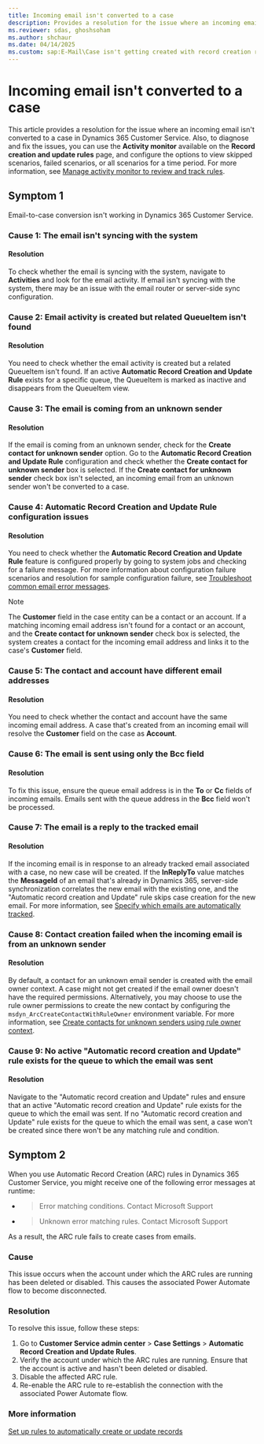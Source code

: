 ```yaml
---
title: Incoming email isn't converted to a case
description: Provides a resolution for the issue where an incoming email isn't converted to a case in Dynamics 365 Customer Service.
ms.reviewer: sdas, ghoshsoham
ms.author: shchaur
ms.date: 04/14/2025
ms.custom: sap:E-Mail\Case isn't getting created with record creation rule
---
```

# Incoming email isn't converted to a case

This article provides a resolution for the issue where an incoming email isn't converted to a case in Dynamics 365 Customer Service. Also, to diagnose and fix the issues, you can use the **Activity monitor** available on the **Record creation and update rules** page, and configure the options to view skipped scenarios, failed scenarios, or all scenarios for a time period. For more information, see [Manage activity monitor to review and track rules](/dynamics365/customer-service/automatically-create-update-records?tabs=customerserviceadmincenter#manage-activity-monitor-to-review-and-track-rules).

## Symptom 1

Email-to-case conversion isn't working in Dynamics 365 Customer Service.

### Cause 1: The email isn't syncing with the system

#### Resolution

To check whether the email is syncing with the system, navigate to **Activities** and look for the email activity. If email isn't syncing with the system, there may be an issue with the email router or server-side sync configuration.

### Cause 2: Email activity is created but related QueueItem isn't found

#### Resolution

You need to check whether the email activity is created but a related QueueItem isn't found. If an active **Automatic Record Creation and Update Rule** exists for a specific queue, the QueueItem is marked as inactive and disappears from the QueueItem view.

### Cause 3: The email is coming from an unknown sender

#### Resolution

If the email is coming from an unknown sender, check for the **Create contact for unknown sender** option. Go to the **Automatic Record Creation and Update Rule** configuration and check whether the **Create contact for unknown sender** box is selected. If the **Create contact for unknown sender** check box isn't selected, an incoming email from an unknown sender won't be converted to a case.

### Cause 4: Automatic Record Creation and Update Rule configuration issues

#### Resolution

You need to check whether the **Automatic Record Creation and Update Rule** feature is configured properly by going to system jobs and checking for a failure message. For more information about configuration failure scenarios and resolution for sample configuration failure, see [Troubleshoot common email error messages](common-email-error-messages.md).

> [!NOTE]
> The **Customer** field in the case entity can be a contact or an account. If a matching incoming email address isn't found for a contact or an account, and the **Create contact for unknown sender** check box is selected, the system creates a contact for the incoming email address and links it to the case's **Customer** field.

### Cause 5: The contact and account have different email addresses

#### Resolution

You need to check whether the contact and account have the same incoming email address. A case that's created from an incoming email will resolve the **Customer** field on the case as **Account**.

### Cause 6: The email is sent using only the Bcc field

#### Resolution

To fix this issue, ensure the queue email address is in the **To** or **Cc** fields of incoming emails. Emails sent with the queue address in the **Bcc** field won't be processed.

### Cause 7: The email is a reply to the tracked email

#### Resolution

If the incoming email is in response to an already tracked email associated with a case, no new case will be created. If the **InReplyTo** value matches the **MessageId** of an email that's already in Dynamics 365, server-side synchronization correlates the new email with the existing one, and the "Automatic record creation and Update" rule skips case creation for the new email. For more information, see [Specify which emails are automatically tracked](/power-platform/admin/email-message-filtering-correlation).

### Cause 8: Contact creation failed when the incoming email is from an unknown sender

#### Resolution

By default, a contact for an unknown email sender is created with the email owner context. A case might not get created if the email owner doesn't have the required permissions. Alternatively, you may choose to use the rule owner permissions to create the new contact by configuring the `msdyn_ArcCreateContactWithRuleOwner` environment variable. For more information, see [Create contacts for unknown senders using rule owner context](/dynamics365/customer-service/automatically-create-update-records?tabs=customerserviceadmincenter#create-contacts-for-unknown-senders-using-rule-owner-context).

### Cause 9: No active "Automatic record creation and Update" rule exists for the queue to which the email was sent

#### Resolution

Navigate to the "Automatic record creation and Update" rules and ensure that an active "Automatic record creation and Update" rule exists for the queue to which the email was sent. If no "Automatic record creation and Update" rule exists for the queue to which the email was sent, a case won't be created since there won't be any matching rule and condition.

## Symptom 2

When you use Automatic Record Creation (ARC) rules in Dynamics 365 Customer Service, you might receive one of the following error messages at runtime:

- > Error matching conditions. Contact Microsoft Support

- > Unknown error matching rules. Contact Microsoft Support

As a result, the ARC rule fails to create cases from emails.

### Cause

This issue occurs when the account under which the ARC rules are running has been deleted or disabled. This causes the associated Power Automate flow to become disconnected.

### Resolution

To resolve this issue, follow these steps:

1. Go to **Customer Service admin center** > **Case Settings** > **Automatic Record Creation and Update Rules**.
2. Verify the account under which the ARC rules are running. Ensure that the account is active and hasn't been deleted or disabled.
3. Disable the affected ARC rule.
4. Re-enable the ARC rule to re-establish the connection with the associated Power Automate flow.

### More information

[Set up rules to automatically create or update records](/dynamics365/customer-service/administer/automatically-create-update-records)
